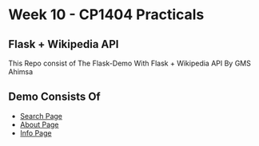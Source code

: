 # Week 10 - CP1404 Practicals

## Flask + Wikipedia API


This Repo consist of The Flask-Demo With Flask + Wikipedia API
By GMS Ahimsa
## Demo Consists Of 

- [Search Page](https://github.com/gmsahimsa/Flask-Demo/blob/master/flaskdemo.py)
- [About Page](https://github.com/gmsahimsa/Flask-Demo/blob/master/flaskdemo.py)
- [Info Page](https://github.com/gmsahimsa/Flask-Demo/blob/master/flaskdemo.py)